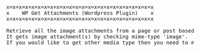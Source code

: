 <pre>
x=x=x=x=x=x=x=x=x=x=x=x=x=x=x=x=x=x=x=x=x=x=x=x
x    WP Get Attachments (Wordpress Plugin)    x
x=x=x=x=x=x=x=x=x=x=x=x=x=x=x=x=x=x=x=x=x=x=x=x

Retrieve all the image attachments from a page or post based on page/post Id.
It gets image attachment(s) by checking mime-type 'image'.
If you would like to get other media type then you need to modify mime-type in code.

<pre>
